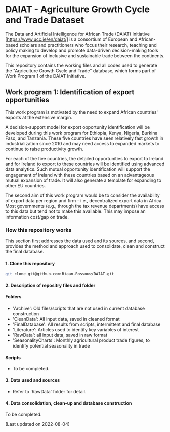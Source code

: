 # DAIAT - Agriculture Growth Cycle and Trade Dataset
The Data and Artificial Intelligence for African Trade (DAIAT) Initiative [https://www.ucc.ie/en/daiat/] is a consortium of European and African-based scholars and practitioners who focus their research, teaching and policy making to develop and promote data-driven decision-making tools for the expansion of inclusive and sustainable trade between the continents.

This repository contains the working files and all codes used to generate the "Agriculture Growth Cycle and Trade" database, which forms part of Work Program 1 of the DAIAT Initiative.

## Work program 1: Identification of export opportunities
This work program is motivated by the need to expand African countries' exports at the extensive margin.

A decision-support model for export opportunity identification will be developed during this work program for Ethiopia, Kenya, Nigeria, Burkina Faso,  and Tanzania. These five countries have seen relatively fast growth in industrialization since 2010 and may need access to expanded markets to continue to raise productivity growth. 

For each of the five countries, the detailed opportunities to export to Ireland and for Ireland to export to these countries will be identified using advanced data analytics. Such mutual opportunity identification will support the engagement of Ireland with these countries based on an advantageous mutual expansion of trade. It will also generate a template for expanding to other EU countries.

The second aim of this work program would be to consider the availability of export data per region and firm - i.e., decentralized export data in Africa. Most governments (e.g., through the tax revenue departments) have access to this data but tend not to make this available. This may impose an information cost/gap on trade.

### How this repository works
This section first addresses the data used and its sources, and second, provides the method and approach used to consolidate, clean and construct the final database.

#### 1. Clone this repository

```bash
git clone git@github.com:Riaan-Rossouw/DAIAT.git
```

#### 2. Description of repositry files and folder

#### Folders
* 'Archive': Old files/scripts that are not used in current database construction
* 'CleanData': All input data, saved in cleaned format
* 'FinalDatabase': All results from scripts, intermittent and final database
* 'Literature': Articles used to identify key variables of interest
* 'RawData': all input data, saved in raw format
* 'SeasonalityCharts': Monthly agricultural product trade figures, to identify potential seasonality in trade

#### Scripts
* To be completed.

#### 3. Data used and sources
* Refer to 'RawData' folder for detail.

#### 4. Data consolidation, clean-up and database construction 
To be completed.

(Last updated on 2022-08-04)

